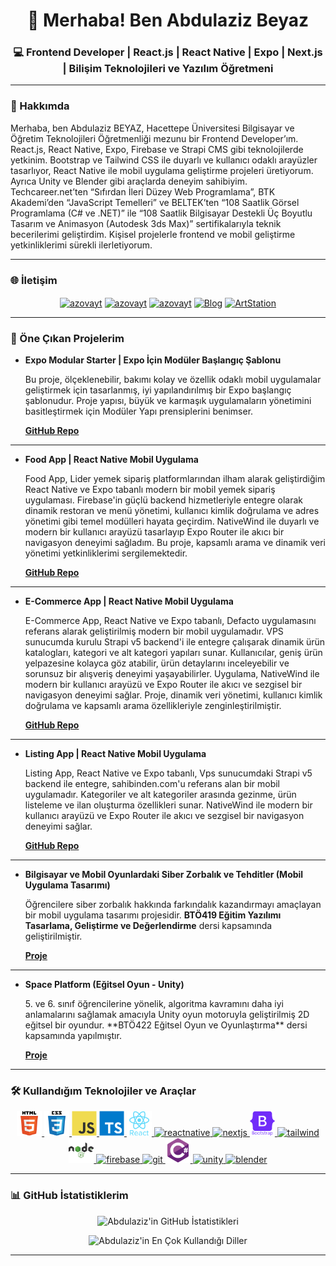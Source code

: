 <h1 align="center">👋 Merhaba! Ben Abdulaziz Beyaz</h1>
<h3 align="center">💻 Frontend Developer | React.js | React Native | Expo | Next.js | Bilişim Teknolojileri ve Yazılım Öğretmeni</h3>

---

### 🌟 Hakkımda

Merhaba, ben Abdulaziz BEYAZ, Hacettepe Üniversitesi Bilgisayar ve Öğretim Teknolojileri Öğretmenliği mezunu bir Frontend Developer’ım. React.js, React Native, Expo, Firebase ve Strapi CMS gibi teknolojilerde yetkinim. Bootstrap ve Tailwind CSS ile duyarlı ve kullanıcı odaklı arayüzler tasarlıyor, React Native ile mobil uygulama geliştirme projeleri üretiyorum. Ayrıca Unity ve Blender gibi araçlarda deneyim sahibiyim. Techcareer.net’ten “Sıfırdan İleri Düzey Web Programlama”, BTK Akademi’den “JavaScript Temelleri” ve BELTEK’ten “108 Saatlik Görsel Programlama (C# ve .NET)” ile “108 Saatlik Bilgisayar Destekli Üç Boyutlu Tasarım ve Animasyon (Autodesk 3ds Max)” sertifikalarıyla teknik becerilerimi geliştirdim. Kişisel projelerle frontend ve mobil geliştirme yetkinliklerimi sürekli ilerletiyorum.

---

### 🌐 İletişim

<p align="center">
<a href="https://twitter.com/azovayt" target="_blank" rel="noopener noreferrer"><img align="center" src="https://raw.githubusercontent.com/rahuldkjain/github-profile-readme-generator/master/src/images/icons/Social/twitter.svg" alt="azovayt" height="30" width="40" /></a>
<a href="https://linkedin.com/in/azovayt" target="_blank" rel="noopener noreferrer"><img align="center" src="https://raw.githubusercontent.com/rahuldkjain/github-profile-readme-generator/master/src/images/icons/Social/linked-in-alt.svg" alt="azovayt" height="30" width="40" /></a>
<a href="https://instagram.com/azovayt" target="_blank" rel="noopener noreferrer"><img align="center" src="https://raw.githubusercontent.com/rahuldkjain/github-profile-readme-generator/master/src/images/icons/Social/instagram.svg" alt="azovayt" height="30" width="40" /></a>
<a href="https://azovayt.github.io/" target="_blank" rel="noopener noreferrer"><img align="center" src="https://img.icons8.com/color/48/000000/blogger.png" alt="Blog" height="30" width="40" /></a> 
<a href="https://www.artstation.com/azovayt" target="_blank" rel="noopener noreferrer"><img align="center" src="https://img.icons8.com/color/48/000000/artstation.png" alt="ArtStation" height="30" width="40" /></a> 
</p>

---

### 🚀 Öne Çıkan Projelerim

* **Expo Modular Starter | Expo İçin Modüler Başlangıç Şablonu**

    Bu proje, ölçeklenebilir, bakımı kolay ve özellik odaklı mobil uygulamalar geliştirmek için tasarlanmış, iyi yapılandırılmış bir Expo başlangıç şablonudur. Proje yapısı, büyük ve karmaşık uygulamaların yönetimini basitleştirmek için Modüler Yapı prensiplerini benimser.

  **[GitHub Repo](https://github.com/azovayt/expo-modular-starter)**

---

* **Food App | React Native Mobil Uygulama**

    Food App, Lider yemek sipariş platformlarından ilham alarak geliştirdiğim React Native ve Expo tabanlı modern bir mobil yemek sipariş uygulaması. Firebase'in güçlü backend hizmetleriyle entegre olarak dinamik restoran ve menü yönetimi, kullanıcı kimlik doğrulama ve adres yönetimi gibi temel modülleri hayata geçirdim. NativeWind ile duyarlı ve modern bir kullanıcı arayüzü tasarlayıp Expo Router ile akıcı bir navigasyon deneyimi sağladım. Bu proje, kapsamlı arama ve dinamik veri yönetimi yetkinliklerimi sergilemektedir.

  **[GitHub Repo](https://github.com/azovayt/food-app)**

---

* **E-Commerce App | React Native Mobil Uygulama**

    E-Commerce App, React Native ve Expo tabanlı, Defacto uygulamasını referans alarak geliştirilmiş modern bir mobil uygulamadır. VPS sunucumda kurulu Strapi v5 backend'i ile entegre çalışarak dinamik ürün katalogları, kategori ve alt kategori yapıları sunar. Kullanıcılar, geniş ürün yelpazesine kolayca göz atabilir, ürün detaylarını inceleyebilir ve sorunsuz bir alışveriş deneyimi yaşayabilirler. Uygulama, NativeWind ile modern bir kullanıcı arayüzü ve Expo Router ile akıcı ve sezgisel bir navigasyon deneyimi sağlar. Proje, dinamik veri yönetimi, kullanıcı kimlik doğrulama ve kapsamlı arama özellikleriyle zenginleştirilmiştir.

  **[GitHub Repo](https://github.com/azovayt/e-commerce-app)**

---

* **Listing App | React Native Mobil Uygulama**

  Listing App, React Native ve Expo tabanlı, Vps sunucumdaki Strapi v5 backend ile entegre, sahibinden.com'u referans alan bir mobil uygulamadır. Kategoriler ve alt kategoriler arasında gezinme, ürün listeleme ve ilan oluşturma özellikleri sunar. NativeWind ile modern bir kullanıcı arayüzü ve Expo Router ile akıcı ve sezgisel bir navigasyon deneyimi sağlar.

  **[GitHub Repo](https://github.com/azovayt/listing-app)**

---

* **Bilgisayar ve Mobil Oyunlardaki Siber Zorbalık ve Tehditler (Mobil Uygulama Tasarımı)**

  Öğrencilere siber zorbalık hakkında farkındalık kazandırmayı amaçlayan bir mobil uygulama tasarımı projesidir. **BTÖ419 Eğitim Yazılımı Tasarlama, Geliştirme ve Değerlendirme** dersi kapsamında geliştirilmiştir.

  **[Proje](https://github.com/user-attachments/files/20391035/MobileAppMockup.pdf)**

---

* **Space Platform (Eğitsel Oyun - Unity)**

    <p>5. ve 6. sınıf öğrencilerine yönelik, algoritma kavramını daha iyi anlamalarını sağlamak amacıyla Unity oyun motoruyla geliştirilmiş 2D eğitsel bir oyundur. **BTÖ422 Eğitsel Oyun ve Oyunlaştırma** dersi kapsamında yapılmıştır.</p>

  **[Proje](https://github.com/user-attachments/files/20391063/SpacePlatform.pdf)**

---

### 🛠️ Kullandığım Teknolojiler ve Araçlar

<p align="center"> 
    <a href="https://www.w3.org/html/" target="_blank" rel="noopener noreferrer"> <img src="https://raw.githubusercontent.com/devicons/devicon/master/icons/html5/html5-original-wordmark.svg" alt="html5" width="40" height="40"/> </a> 
    <a href="https://www.w3schools.com/css/" target="_blank" rel="noopener noreferrer"> <img src="https://raw.githubusercontent.com/devicons/devicon/master/icons/css3/css3-original-wordmark.svg" alt="css3" width="40" height="40"/> </a> 
    <a href="https://developer.mozilla.org/en-US/docs/Web/JavaScript" target="_blank" rel="noopener noreferrer"> <img src="https://raw.githubusercontent.com/devicons/devicon/master/icons/javascript/javascript-original.svg" alt="javascript" width="40" height="40"/> </a> 
    <a href="https://www.typescriptlang.org/" target="_blank" rel="noopener noreferrer"> <img src="https://raw.githubusercontent.com/devicons/devicon/master/icons/typescript/typescript-original.svg" alt="typescript" width="40" height="40"/> </a> 
    <a href="https://reactjs.org/" target="_blank" rel="noopener noreferrer"> <img src="https://raw.githubusercontent.com/devicons/devicon/master/icons/react/react-original-wordmark.svg" alt="react" width="40" height="40"/> </a> 
    <a href="https://reactnative.dev/" target="_blank" rel="noopener noreferrer"> <img src="https://reactnative.dev/img/header_logo.svg" alt="reactnative" width="40" height="40"/> </a> 
    <a href="https://nextjs.org/" target="_blank" rel="noopener noreferrer"> <img src="https://cdn.worldvectorlogo.com/logos/nextjs-2.svg" alt="nextjs" width="40" height="40"/> </a> 
    <a href="https://getbootstrap.com" target="_blank" rel="noopener noreferrer"> <img src="https://raw.githubusercontent.com/devicons/devicon/master/icons/bootstrap/bootstrap-plain-wordmark.svg" alt="bootstrap" width="40" height="40"/> </a> 
    <a href="https://tailwindcss.com/" target="_blank" rel="noopener noreferrer"> <img src="https://www.vectorlogo.zone/logos/tailwindcss/tailwindcss-icon.svg" alt="tailwind" width="40" height="40"/> </a> 
    <a href="https://nodejs.org" target="_blank" rel="noopener noreferrer"> <img src="https://raw.githubusercontent.com/devicons/devicon/master/icons/nodejs/nodejs-original-wordmark.svg" alt="nodejs" width="40" height="40"/> </a> 
    <a href="https://firebase.google.com/" target="_blank" rel="noopener noreferrer"> <img src="https://www.vectorlogo.zone/logos/firebase/firebase-icon.svg" alt="firebase" width="40" height="40"/> </a> 
    <a href="https://git-scm.com/" target="_blank" rel="noopener noreferrer"> <img src="https://www.vectorlogo.zone/logos/git-scm/git-scm-icon.svg" alt="git" width="40" height="40"/> </a> 
    <a href="https://www.w3schools.com/cs/" target="_blank" rel="noopener noreferrer"> <img src="https://raw.githubusercontent.com/devicons/devicon/master/icons/csharp/csharp-original.svg" alt="csharp" width="40" height="40"/> </a> 
    <a href="https://unity.com/" target="_blank" rel="noopener noreferrer"> <img src="https://www.vectorlogo.zone/logos/unity3d/unity3d-icon.svg" alt="unity" width="40" height="40"/> </a> 
    <a href="https://www.blender.org/" target="_blank" rel="noopener noreferrer"> <img src="https://download.blender.org/branding/community/blender_community_badge_white.svg" alt="blender" width="40" height="40"/> </a> 
</p>

---

### 📊 GitHub İstatistiklerim

<p align="center">
    <img src="https://github-readme-stats.vercel.app/api?username=azovayt&show_icons=true&locale=en&theme=radical&hide_title=true" alt="Abdulaziz'in GitHub İstatistikleri" />
    
</p>
<p align="center">
    <img src="https://github-readme-stats.vercel.app/api/top-langs?username=azovayt&show_icons=true&locale=en&layout=compact&theme=radical&hide_title=true" alt="Abdulaziz'in En Çok Kullandığı Diller" />
</p>

---

